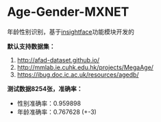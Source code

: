 # Age-Gender-MXNET
年龄性别识别，基于[insightface](https://github.com/deepinsight/insightface)功能模块开发的

**默认支持数据集：**

1. http://afad-dataset.github.io/
2. http://mmlab.ie.cuhk.edu.hk/projects/MegaAge/
3. https://ibug.doc.ic.ac.uk/resources/agedb/


**测试数据8254张，准确率：**
 - 性别准确率：0.959898
 - 年龄准确率：0.767628 (+-3)